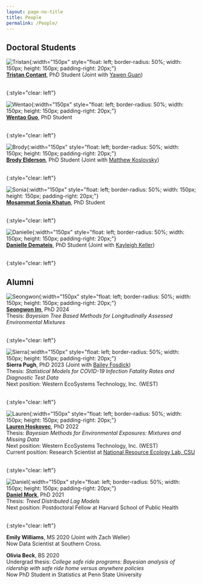 ```yaml
---
layout: page-no-title
title: People
permalink: /People/
---
```



## Doctoral Students

![Tristan](/pics/tristan.png){:width="150px"  style="float: left; border-radius: 50%;  width: 150px; height: 150px; padding-right: 20px;"}
<br/>
[**Tristan Contant**](https://statistics.colostate.edu/person/?id=CAA667A98C521EA4A5845C01388766F6&sq=t/), PhD Student (Joint with [Yawen Guan](https://yawenguan.github.io))

<br>
{:style="clear: left"}


![Wentao](/pics/wentao.jpeg){:width="150px"  style="float: left; border-radius: 50%;  width: 150px; height: 150px; padding-right: 20px;"}
<br/>
[**Wentao Guo**](https://statistics.colostate.edu/person/?id=29A158AA179CAA7A8C5979E7177091BE&sq=t), PhD Student

<br>
{:style="clear: left"}

![Brody](/pics/brody.png){:width="150px"  style="float: left; border-radius: 50%;  width: 150px; height: 150px; padding-right: 20px;"}
<br/>
[**Brody Elderson**](https://brodyee.github.io/), PhD Student (Joint with [Matthew Koslovsky](https://mkoslovsky.github.io))

<br>
{:style="clear: left"}

![Sonia](/pics/sonia.jpeg){:width="150px"  style="float: left; border-radius: 50%;  width: 150px; height: 150px; padding-right: 20px;"}
<br/>
[**Mosammat Sonia Khatun**](https://statistics.colostate.edu/person/?id=24B0014A8A8D36E48CA3C355CAD0D4F3&sq=t), PhD Student 

<br>
{:style="clear: left"}



![Danielle](/pics/danielle.jpeg){:width="150px"  style="float: left; border-radius: 50%;  width: 150px; height: 150px; padding-right: 20px;"}
<br/>
[**Danielle Demateis**](https://statistics.colostate.edu/person/?id=716F163276491F28A64231323EB0C0BF&sq=t), PhD Student 
  (Joint with [Kayleigh Keller](https://www.kellerbiostat.com))  
  
<br>
{:style="clear: left"}







## Alumni



![Seongwon](/pics/seongwon.jpeg){:width="150px"  style="float: left; border-radius: 50%;  width: 150px; height: 150px; padding-right: 20px;"}
<br/>
[**Seongwon Im**](https://seongwonim.github.io), PhD 2024  
Thesis: *Bayesian Tree Based Methods for Longitudinally Assessed Environmental Mixtures*  


<br>
{:style="clear: left"}



![Sierra](/pics/sierra.jpeg){:width="150px"  style="float: left; border-radius: 50%;  width: 150px; height: 150px; padding-right: 20px;"}
<br/>
**Sierra Pugh**, PhD 2023
	(Joint with [Bailey Fosdick](https://www.baileyfosdick.com))  
Thesis: *Statistical Models for COVID-19 Infection Fatality Rates and Diagnostic Test Data*  
Next position: Western EcoSystems Technology, Inc. (WEST)  

<br>
{:style="clear: left"}

![Lauren](/pics/Lauren.jpg){:width="150px"  style="float: left; border-radius: 50%;  width: 150px; height: 150px; padding-right: 20px;"}
<br/>
[**Lauren Hoskovec**](https://lvheck.wixsite.com/laurenhoskovec), PhD 2022  
  Thesis: *Bayesian Methods for Environmental Exposures: Mixtures and Missing Data*  
  Next position: Western EcoSystems Technology, Inc. (WEST)  
  Current position: Research Scientist at [National Resource Ecology Lab, CSU](https://www.nrel.colostate.edu)
  

<br>
{:style="clear: left"}


![Daniel](/pics/Dan.jpg){:width="150px"  style="float: left; border-radius: 50%;  width: 150px; height: 150px; padding-right: 20px;"}
<br/>
[**Daniel Mork**](https://danielmork.github.io), PhD 2021  
  Thesis: *Treed Distributed Lag Models*  
  Next position: Postdoctoral Fellow at Harvard School of Public Health  



<br>
{:style="clear: left"}

**Emily Williams**, MS 2020 (Joint with Zach Weller)  
  Now Data Scientist at Southern Cross.

**Olivia Beck**, BS 2020  
  Undergrad thesis: *College safe ride programs: Bayesian analysis of ridership with safe ride home versus anywhere policies*  
  Now PhD Student in Statistics at Penn State University

